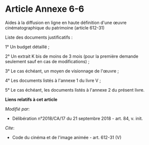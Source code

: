 # Article Annexe 6-6

Aides à la diffusion en ligne en haute définition d'une œuvre cinématographique du patrimoine (article 612-31)

Liste des documents justificatifs :

1° Un budget détaillé ;

2° Un extrait K bis de moins de 3 mois (pour la première demande seulement sauf en cas de modifications) ;

3° Le cas échéant, un moyen de visionnage de l'œuvre ;

4° Les documents listés à l'annexe 1 du livre V ;

5° Le cas échéant, les documents listés à l'annexe 2 du présent livre.

**Liens relatifs à cet article**

_Modifié par_:

  - Délibération n°2018/CA/17 du 21 septembre 2018 - art. 84, v. init.

_Cite_:

  - Code du cinéma et de l'image animée - art. 612-31 (V)
